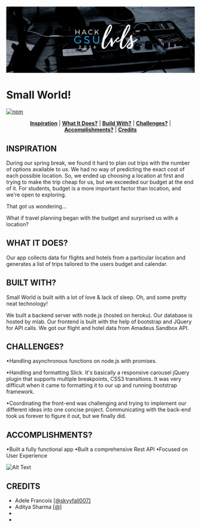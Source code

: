 <p align="center">
<img src ="https://github.com/skyyfall007/HackJBL/blob/master/visual.png">
</p>


# Small World!
[![npm](https://img.shields.io/badge/platform-hardware-lightgrey.svg)](https://github.com/skyyfall007/HackJBL/tree/master/Pulse2SampleAppAndroid/app)

<p align="center">
<b><a href="#inspiration">Inspiration</a></b>
|
<b><a href="#what it does?">What It Does?</a></b>
|
<b><a href="#built with?">Build With?</a></b>
|
<b><a href="#challenges?">Challenges?</a></b>
|
<b><a href="#accomplishments?">Accomplishments?</a></b>
|
<b><a href="#credits">Credits</a></b>
</p>

## INSPIRATION

During our spring break, we found it hard to plan out trips with the number of options available to us. We had no way of predicting the exact cost of each possible location. So, we ended up choosing a location at first and trying to make the trip cheap for us, but we exceeded our budget at the end of it. For students, budget is a more important factor than location, and we're open to exploring.

That got us wondering...

What if travel planning began with the budget and surprised us with a location?

## WHAT IT DOES?

Our app collects data for flights and hotels from a particular location and generates a list of trips tailored to the users budget and calendar.

## BUILT WITH?

Small World is built with a lot of love & lack of sleep. Oh, and some pretty neat technology!

We built a backend server with node.js (hosted on heroku). Our database is hosted by mlab. Our frontend is built with the help of bootstrap and JQuery for API calls. We got our flight and hotel data from Amadeus Sandbox API.

## CHALLENGES?

•Handling asynchronous functions on node.js with promises.

•Handling and formatting Slick. It's basically a responsive carousel jQuery plugin that supports multiple breakpoints, CSS3 transitions. It was very difficult when it came to formatting it to our up and running bootstrap framework.

•Coordinating the front-end was challenging and trying to implement our different ideas into one concise project.  Communicating with the back-end took us forever to figure it out, but we finally did.



## ACCOMPLISHMENTS?

•Built a fully functional app
•Built a comprehensive Rest API
•Focused on User Experience

![Alt Text](https://media.tenor.com/images/c3cdb32a8b73ac587506339e1582c3b5/tenor.gif)

## CREDITS

* Adele Francois         [[@skyyfall007]](https://github.com/skyyfall007) 
* Aditya Sharma    [[@]](https://github.com/)
* 
* 
